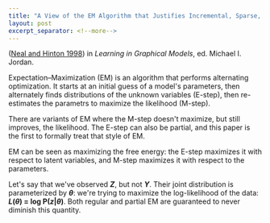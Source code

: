 ```yaml
---
title: "A View of the EM Algorithm that Justifies Incremental, Sparse, and Other Variants"
layout: post
excerpt_separator: <!--more-->
---
```


([Neal and Hinton 1998](ftp.cs.utoronto.ca/cs/ftp/pub/radford/emk.pdf)) in _Learning in Graphical Models_, ed. Michael I. Jordan.



<!--more-->

Expectation–Maximization (EM) is an algorithm that performs alternating optimization. It starts at an initial guess of a model's parameters, then alternately finds distributions of the unknown variables (E-step), then re-estimates the parametrs to maximize the likelihood (M-step). 

There are variants of EM where the M-step doesn't maximize, but still improves, the likelihood. The E-step can also be partial, and this paper is the first to formally treat that style of EM.

EM can be seen as maximizing the free energy: the E-step maximizes it with respect to latent variables, and M-step maximizes it with respect to the parameters.

Let's say that we've observed **_Z_**, but not **_Y_**. Their joint distribution is parameterized by **_θ_**: we're trying to maximize the log-likelihood of the data: **_L_(_θ_) = log P(_z_|_θ_)**. Both regular and partial EM are guaranteed to never diminish this quantity.



